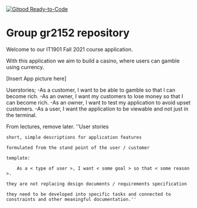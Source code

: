 [![Gitpod Ready-to-Code](https://img.shields.io/badge/Gitpod-Ready--to--Code-green?logo=gitpod)](https://gitpod.stud.ntnu.no/#https://gitlab.stud.idi.ntnu.no/it1901/groups-2021/gr2152/gr2152)

# Group gr2152 repository

Welcome to our IT1901 Fall 2021 course application.

With this application we aim to build a casino, where users can gamble using currency.

[Insert App picture here]

Userstories;
-As a customer, I want to be able to gamble so that I can become rich.
-As an owner, I want my customers to lose money so that I can become rich.
-As an owner, I want to test my application to avoid upset customers.
-As a user, I want the application to be viewable and not just in the terminal.

From lectures, remove later.
''User stories

    short, simple descriptions for application features

    formulated from the stand point of the user / customer

    template:

        As a < type of user >, I want < some goal > so that < some reason >.

    they are not replacing design documents / requirements specification

    they need to be developed into specific tasks and connected to constraints and other meaningful documentation.''

